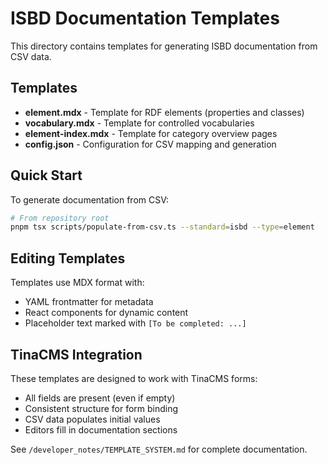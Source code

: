 # ISBD Documentation Templates

This directory contains templates for generating ISBD documentation from CSV data.

## Templates

- **element.mdx** - Template for RDF elements (properties and classes)
- **vocabulary.mdx** - Template for controlled vocabularies
- **element-index.mdx** - Template for category overview pages
- **config.json** - Configuration for CSV mapping and generation

## Quick Start

To generate documentation from CSV:

```bash
# From repository root
pnpm tsx scripts/populate-from-csv.ts --standard=isbd --type=element
```

## Editing Templates

Templates use MDX format with:
- YAML frontmatter for metadata
- React components for dynamic content
- Placeholder text marked with `[To be completed: ...]`

## TinaCMS Integration

These templates are designed to work with TinaCMS forms:
- All fields are present (even if empty)
- Consistent structure for form binding
- CSV data populates initial values
- Editors fill in documentation sections

See `/developer_notes/TEMPLATE_SYSTEM.md` for complete documentation.
